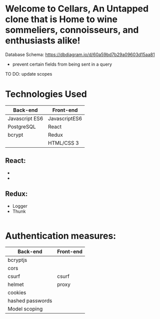 # Welcome to Cellars, An Untapped clone that is Home to wine sommeliers, connoisseurs, and enthusiasts alike!

<Insert Picture Here>


Database Schema: https://dbdiagram.io/d/60a59bd7b29a09603d15aa81

* prevent certain fields from being sent in a query



TO DO: update scopes
  
# Technologies Used

| Back-end    | Front-end |
| ---      | ---       |
| Javascript ES6 | JavascriptES6  |
| PostgreSQL     | React |
| bcrypt   |   Redux     |
|        | HTML/CSS 3 |

## React:
*
*


## Redux:
* Logger
* Thunk

```

```


# Authentication measures:
| Back-end    | Front-end |
| ---      | ---       |
| bcryptjs |  |
| cors |  |
| csurf | csurf |
| helmet | proxy |
| cookies |   |
| hashed passwords |   |
| Model scoping |   |
